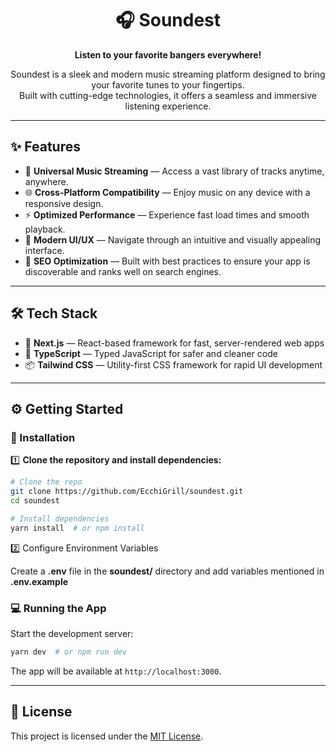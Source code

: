 <h1 align="center">🎧 Soundest</h1>

<p align="center"><b>Listen to your favorite bangers everywhere!</b></p>

<p align="center">
  Soundest is a sleek and modern music streaming platform designed to bring your favorite tunes to your fingertips.<br>
  Built with cutting-edge technologies, it offers a seamless and immersive listening experience.
</p>

---

## ✨ Features

- 🎵 **Universal Music Streaming** — Access a vast library of tracks anytime, anywhere.
- 🌐 **Cross-Platform Compatibility** — Enjoy music on any device with a responsive design.
- ⚡ **Optimized Performance** — Experience fast load times and smooth playback.
- 🎨 **Modern UI/UX** — Navigate through an intuitive and visually appealing interface.
- 🧠 **SEO Optimization** — Built with best practices to ensure your app is discoverable and ranks well on search engines.

---

## 🛠 Tech Stack

- 🚀 **Next.js** — React-based framework for fast, server-rendered web apps
- 📘 **TypeScript** — Typed JavaScript for safer and cleaner code
- 📦 **Tailwind CSS** — Utility-first CSS framework for rapid UI development

---

## ⚙️ Getting Started

### 🔧 Installation

1️⃣ **Clone the repository and install dependencies:**

```sh
# Clone the repo
git clone https://github.com/EcchiGrill/soundest.git
cd soundest

# Install dependencies
yarn install  # or npm install
```

2️⃣ Configure Environment Variables

Create a **.env** file in the **soundest/** directory and add variables mentioned in **.env.example**

### 💻 Running the App

Start the development server:

```sh
yarn dev  # or npm run dev
```

The app will be available at `http://localhost:3000`.

---

## 📜 License

This project is licensed under the [MIT License](LICENSE).

